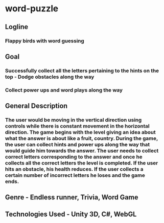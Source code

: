 # word-puzzle

## Logline
### Flappy birds with word guessing

## Goal
### Successfully collect all the letters pertaining to the hints on the top - Dodge obstacles along the way
### Collect power ups and word plays along the way

## General Description
### The user would be moving in the vertical direction using controls while there is constant movement in the horizontal direction. The game begins with the level giving an idea about what the answer is about like a fruit, country. During the game, the user can collect hints and power ups along the way that would guide him towards the answer. The user needs to collect correct letters corresponding to the answer and once he collects all the correct letters the level is completed. If the user hits an obstacle, his health reduces. If the user collects a certain number of incorrect letters he loses and the game ends.

## Genre - Endless runner, Trivia, Word Game 

## Technologies Used - Unity 3D, C#, WebGL
